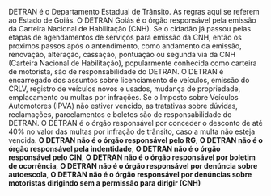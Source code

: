DETRAN é o Departamento Estadual de Trânsito. As regras aqui se referem ao Estado de Goiás. O DETRAN Goiás é o órgão responsável pela emissão da Carteira Nacional de Habilitação (CNH). Se o cidadão já passou pelas etapas de agendamentos de serviços para emissão da CNH, então os proximos passos após o antendimento, como andamento da emissão, renovação, alteração, cassação, pontuação ou segunda via da CNH (Carteira Nacional de Habilitação), popularmente conhecida como carteira de motorista, são de responsabilidade do DETRAN. O DETRAN é encarregado dos assuntos sobre licenciamento de veículos, emissão do CRLV, registro de veículos novos e usados, mudança de propriedade, emplacamento ou multas por infrações. Se o Imposto sobre Veículos Automotores (IPVA) não estiver vencido, as tratativas sobre dúvidas, reclamações, parcelamentos e boletos são de responsabilidade do DETRAN. O DETRAN é o órgão responsável por conceder o desconto de até 40% no valor das multas por infração de trânsito, caso a multa não esteja vencida.
**O DETRAN não é o órgão responsável pelo RG**, **O DETRAN não é o órgão responsável pela indentidade**, **O DETRAN não é o órgão responsável pelo CIN**, **O DETRAN não é o órgão responsável por boletim de ocorrência**, **O DETRAN não é o órgão responsável por denúncia sobre autoescola**, **O DETRAN não é o órgão responsável por denúncias sobre motoristas dirigindo sem a permissão para dirigir (CNH)**

